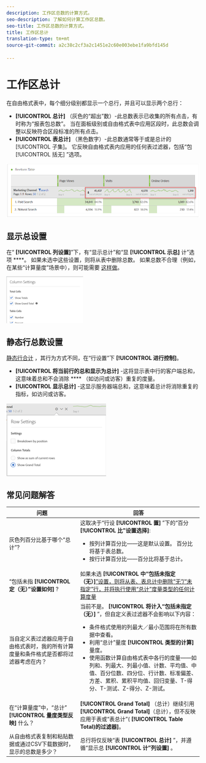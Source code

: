 ```yaml
---
description: 工作区总数的计算方式。
seo-description: 了解如何计算工作区总数。
seo-title: 工作区总数的计算方式。
title: 工作区总计
translation-type: tm+mt
source-git-commit: a2c38c2cf3a2c1451e2c60e003ebe1fa9bfd145d

---
```



# 工作区总计

在自由格式表中，每个细分级别都显示一个总行，并且可以显示两个总行：

* **[!UICONTROL 总计]** （灰色的“超出”数）-此总数表示已收集的所有点击，有时称为“报表包总数”。 当在面板级别或自由格式表中应用区段时，此总数会调整以反映符合区段标准的所有点击。
* **[!UICONTROL 表总计]** （黑色数字）-此总数通常等于或是总计的 [!UICONTROL 子集]。 它反映自由格式表内应用的任何表过滤器，包括“包 [!UICONTROL 括无] ”选项。

![](assets/total-row.png)

## 显示总设置

在“ **[!UICONTROL 列设置]**”下，有“显示总计”和“显 **[!UICONTROL 示总]** 计”选项 ****。 如果未选中这些设置，则将从表中删除总数。 如果总数不合理（例如，在某些“计算量度”场景中），则可能需要 [这样做](https://docs.adobe.com/content/help/en/analytics/components/calculated-metrics/calcmetrics-reference/cm-totals.html)。

![](assets/column-settings-total.png)

## 静态行总数设置

[静态行合计](https://docs.adobe.com/content/help/en/analytics/analyze/analysis-workspace/build-workspace-project/column-row-settings/manual-vs-dynamic-rows.html) ，其行为方式不同，在“行设置”下 **[!UICONTROL 进行控制]**。

* **[!UICONTROL 将当前行的总和显示为总计]** -这将显示表中行的客户端总和，这意味着总和不会消除 **** （如访问或访客）重复的度量。
* **[!UICONTROL 显示总计]** -这显示服务器端总和，这意味着总计将消除重复的指标，如访问或访客。

![](assets/static-rows.png)

## 常见问题解答

| 问题 | 回答 |
|---|---|
| 灰色列百分比基于哪个“总计”? | 这取决于“行设 **[!UICONTROL 置]** ”下的“百分 **[!UICONTROL 比”设置选择]**:<ul><li>按列计算百分比——这是默认设置。 百分比将基于表总数。</li><li>按行计算百分比——百分比将基于总计。</li></ul> |
| “包括未指 **[!UICONTROL 定（无）”设置如何]** ? | 如果未选 **[!UICONTROL 中“包括未指定（无）]**[”设置，则将从表、表总计中删除“无”/“未指定”行，并将执行使用“总计”度量类型的任何计算度量](https://docs.adobe.com/content/help/en/analytics/components/calculated-metrics/calcmetric-workflow/m-metric-type-alloc.html) |
| 当自定义表过滤器应用于自由格式表时，我的所有计算度量和条件格式是否都将过滤器考虑在内？ | 当前不是。 **[!UICONTROL 将计入“包括未指定（无）]** ”，但自定义表过滤器不会影响以下内容：<ul><li>条件格式使用的列最大／最小范围将在所有数据中查看。</li><li>利用“总计”量度 **[!UICONTROL 类型的计算]** 量度。</li><li>使用函数计算自由格式表中各行的度量——如列和、列最大、列最小值、计数、平均值、中值、百分位数、四分位、行计数、标准偏差、方差、累积、累积平均值、回归变量、T-得分、T-测试、Z-得分、Z-测试。</li></ul> |
| 在“计算量度”中，“总计” **[!UICONTROL 量度类型反映]** 什么？ | **[!UICONTROL Grand Total]** （总计）继续引用 **[!UICONTROL Grand Total]**（总计），但不反映应用于表或“表总计”( **[!UICONTROL Table Total)的过滤器]**。 |
| 从自由格式表复制和粘贴数据或通过CSV下载数据时，显示的总数是多少？ | 总行将仅反映“表 **[!UICONTROL 总计]** ”，并遵循“显示总 **[!UICONTROL 计”列设置]** 。 |

